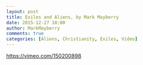 ```yaml
---
layout: post
title: Exiles and Aliens, by Mark Mayberry
date: 2015-12-27 18:00
author: MarkMayberry
comments: true
categories: [Aliens, Christianity, Exiles, Video]
---
```

https://vimeo.com/150200898
